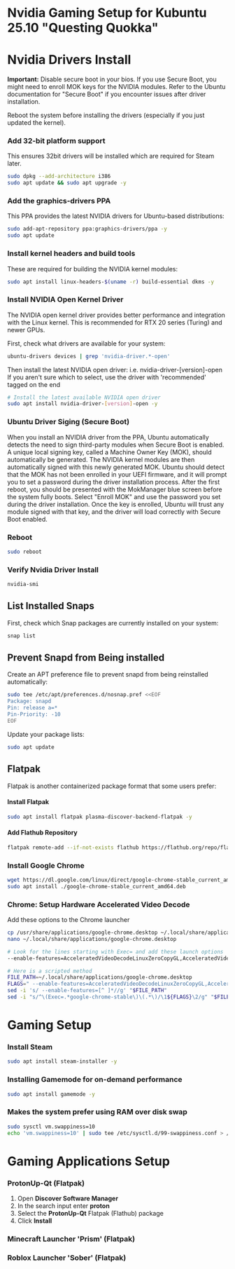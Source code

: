 # Nvidia Gaming Setup for Kubuntu 25.10 "Questing Quokka"

# Nvidia Drivers Install

**Important:** Disable secure boot in your bios. If you use Secure Boot, you might need to enroll MOK keys for the NVIDIA modules. 
Refer to the Ubuntu documentation for "Secure Boot" if you encounter issues after driver installation.

Reboot the system before installing the drivers (especially if you just updated the kernel).

### Add 32-bit platform support
This ensures 32bit drivers will be installed which are required for Steam later.
```bash
sudo dpkg --add-architecture i386
sudo apt update && sudo apt upgrade -y
```

### Add the graphics-drivers PPA
This PPA provides the latest NVIDIA drivers for Ubuntu-based distributions:
```bash
sudo add-apt-repository ppa:graphics-drivers/ppa -y
sudo apt update
```

### Install kernel headers and build tools
These are required for building the NVIDIA kernel modules:
```bash
sudo apt install linux-headers-$(uname -r) build-essential dkms -y
```

### Install NVIDIA Open Kernel Driver
The NVIDIA open kernel driver provides better performance and integration with the Linux kernel.
This is recommended for RTX 20 series (Turing) and newer GPUs.

First, check what drivers are available for your system:
```bash
ubuntu-drivers devices | grep 'nvidia-driver.*-open'
```

Then install the latest NVIDIA open driver: i.e. nvidia-driver-[version]-open
If you aren't sure which to select, use the driver with 'recommended' tagged on the end
```bash
# Install the latest available NVIDIA open driver
sudo apt install nvidia-driver-[version]-open -y
```

### Ubuntu Driver Siging (Secure Boot)
When you install an NVIDIA driver from the PPA, Ubuntu automatically detects the need to sign third-party modules when Secure Boot is enabled.
A unique local signing key, called a Machine Owner Key (MOK), should automatically be generated. The NVIDIA kernel modules are then automatically signed with this newly generated MOK.
Ubuntu should detect that the MOK has not been enrolled in your UEFI firmware, and it will prompt you to set a password during the driver installation process.
After the first reboot, you should be presented with the MokManager blue screen before the system fully boots.
Select "Enroll MOK" and use the password you set during the driver installation.
Once the key is enrolled, Ubuntu will trust any module signed with that key, and the driver will load correctly with Secure Boot enabled.

### Reboot
```bash
sudo reboot
```

### Verify Nvidia Driver Install
```bash
nvidia-smi
```

## List Installed Snaps

First, check which Snap packages are currently installed on your system:

```bash
snap list
```

## Prevent Snapd from Being installed

Create an APT preference file to prevent snapd from being reinstalled automatically:

```bash
sudo tee /etc/apt/preferences.d/nosnap.pref <<EOF
Package: snapd
Pin: release a=*
Pin-Priority: -10
EOF
```

Update your package lists:

```bash
sudo apt update
```

## Flatpak

Flatpak is another containerized package format that some users prefer:

#### Install Flatpak

```bash
sudo apt install flatpak plasma-discover-backend-flatpak -y
```

#### Add Flathub Repository

```bash
flatpak remote-add --if-not-exists flathub https://flathub.org/repo/flathub.flatpakrepo
```

### Install Google Chrome

```bash
wget https://dl.google.com/linux/direct/google-chrome-stable_current_amd64.deb
sudo apt install ./google-chrome-stable_current_amd64.deb
```

### Chrome: Setup Hardware Accelerated Video Decode

Add these options to the Chrome launcher
```bash
cp /usr/share/applications/google-chrome.desktop ~/.local/share/applications/
nano ~/.local/share/applications/google-chrome.desktop

# Look for the lines starting with Exec= and add these launch options
--enable-features=AcceleratedVideoDecodeLinuxZeroCopyGL,AcceleratedVideoDecodeLinuxGL,VaapiIgnoreDriverChecks,VaapiOnNvidiaGPUs,AcceleratedVideoEncoder

# Here is a scripted method
FILE_PATH=~/.local/share/applications/google-chrome.desktop
FLAGS=" --enable-features=AcceleratedVideoDecodeLinuxZeroCopyGL,AcceleratedVideoDecodeLinuxGL,VaapiIgnoreDriverChecks,VaapiOnNvidiaGPUs,AcceleratedVideoEncoder"
sed -i 's/ --enable-features=[^ ]*//g' "$FILE_PATH"
sed -i "s/^\(Exec=.*google-chrome-stable\)\(.*\)/\1${FLAGS}\2/g" "$FILE_PATH"
```

# Gaming Setup

### Install Steam
```bash
sudo apt install steam-installer -y
```

### Installing Gamemode for on-demand performance
```bash
sudo apt install gamemode -y
```

### Makes the system prefer using RAM over disk swap
```bash
sudo sysctl vm.swappiness=10
echo 'vm.swappiness=10' | sudo tee /etc/sysctl.d/99-swappiness.conf > /dev/null
```

# Gaming Applications Setup

### ProtonUp-Qt (Flatpak)
1. Open **Discover Software Manager**
2. In the search input enter **proton**
3. Select the **ProtonUp-Qt** Flatpak (Flathub) package
4. Click **Install**

### Minecraft Launcher 'Prism' (Flatpak)

### Roblox Launcher 'Sober' (Flatpak)
